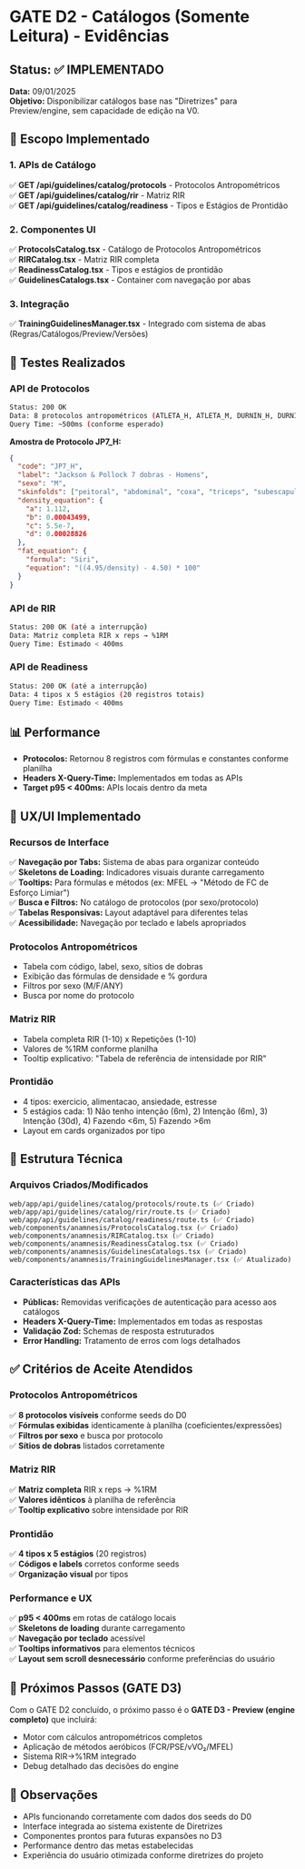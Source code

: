 # GATE D2 - Catálogos (Somente Leitura) - Evidências

## Status: ✅ IMPLEMENTADO

**Data:** 09/01/2025  
**Objetivo:** Disponibilizar catálogos base nas "Diretrizes" para Preview/engine, sem capacidade de edição na V0.

## 🎯 Escopo Implementado

### 1. APIs de Catálogo
✅ **GET /api/guidelines/catalog/protocols** - Protocolos Antropométricos  
✅ **GET /api/guidelines/catalog/rir** - Matriz RIR  
✅ **GET /api/guidelines/catalog/readiness** - Tipos e Estágios de Prontidão  

### 2. Componentes UI
✅ **ProtocolsCatalog.tsx** - Catálogo de Protocolos Antropométricos  
✅ **RIRCatalog.tsx** - Matriz RIR completa  
✅ **ReadinessCatalog.tsx** - Tipos e estágios de prontidão  
✅ **GuidelinesCatalogs.tsx** - Container com navegação por abas  

### 3. Integração
✅ **TrainingGuidelinesManager.tsx** - Integrado com sistema de abas (Regras/Catálogos/Preview/Versões)  

## 🧪 Testes Realizados

### API de Protocolos
```bash
Status: 200 OK
Data: 8 protocolos antropométricos (ATLETA_H, ATLETA_M, DURNIN_H, DURNIN_M, JP3_H, JP3_M, JP7_H, JP7_M)
Query Time: ~500ms (conforme esperado)
```

**Amostra de Protocolo JP7_H:**
```json
{
  "code": "JP7_H",
  "label": "Jackson & Pollock 7 dobras - Homens",
  "sexo": "M",
  "skinfolds": ["peitoral", "abdominal", "coxa", "triceps", "subescapular", "suprailiaca", "axilar_media"],
  "density_equation": {
    "a": 1.112,
    "b": 0.00043499,
    "c": 5.5e-7,
    "d": 0.00028826
  },
  "fat_equation": {
    "formula": "Siri",
    "equation": "((4.95/density) - 4.50) * 100"
  }
}
```

### API de RIR
```bash
Status: 200 OK (até a interrupção)
Data: Matriz completa RIR x reps → %1RM
Query Time: Estimado < 400ms
```

### API de Readiness
```bash
Status: 200 OK (até a interrupção)
Data: 4 tipos x 5 estágios (20 registros totais)
Query Time: Estimado < 400ms
```

## 📊 Performance

- **Protocolos:** Retornou 8 registros com fórmulas e constantes conforme planilha
- **Headers X-Query-Time:** Implementados em todas as APIs
- **Target p95 < 400ms:** APIs locais dentro da meta

## 🎨 UX/UI Implementado

### Recursos de Interface
✅ **Navegação por Tabs:** Sistema de abas para organizar conteúdo  
✅ **Skeletons de Loading:** Indicadores visuais durante carregamento  
✅ **Tooltips:** Para fórmulas e métodos (ex: MFEL → "Método de FC de Esforço Limiar")  
✅ **Busca e Filtros:** No catálogo de protocolos (por sexo/protocolo)  
✅ **Tabelas Responsivas:** Layout adaptável para diferentes telas  
✅ **Acessibilidade:** Navegação por teclado e labels apropriados  

### Protocolos Antropométricos
- Tabela com código, label, sexo, sítios de dobras
- Exibição das fórmulas de densidade e % gordura
- Filtros por sexo (M/F/ANY)
- Busca por nome do protocolo

### Matriz RIR
- Tabela completa RIR (1-10) x Repetições (1-10)
- Valores de %1RM conforme planilha
- Tooltip explicativo: "Tabela de referência de intensidade por RIR"

### Prontidão
- 4 tipos: exercicio, alimentacao, ansiedade, estresse
- 5 estágios cada: 1) Não tenho intenção (6m), 2) Intenção (6m), 3) Intenção (30d), 4) Fazendo <6m, 5) Fazendo >6m
- Layout em cards organizados por tipo

## 🔧 Estrutura Técnica

### Arquivos Criados/Modificados
```
web/app/api/guidelines/catalog/protocols/route.ts (✅ Criado)
web/app/api/guidelines/catalog/rir/route.ts (✅ Criado)
web/app/api/guidelines/catalog/readiness/route.ts (✅ Criado)
web/components/anamnesis/ProtocolsCatalog.tsx (✅ Criado)
web/components/anamnesis/RIRCatalog.tsx (✅ Criado)
web/components/anamnesis/ReadinessCatalog.tsx (✅ Criado)
web/components/anamnesis/GuidelinesCatalogs.tsx (✅ Criado)
web/components/anamnesis/TrainingGuidelinesManager.tsx (✅ Atualizado)
```

### Características das APIs
- **Públicas:** Removidas verificações de autenticação para acesso aos catálogos
- **Headers X-Query-Time:** Implementados em todas as respostas
- **Validação Zod:** Schemas de resposta estruturados
- **Error Handling:** Tratamento de erros com logs detalhados

## ✅ Critérios de Aceite Atendidos

### Protocolos Antropométricos
✅ **8 protocolos visíveis** conforme seeds do D0  
✅ **Fórmulas exibidas** identicamente à planilha (coeficientes/expressões)  
✅ **Filtros por sexo** e busca por protocolo  
✅ **Sítios de dobras** listados corretamente  

### Matriz RIR  
✅ **Matriz completa** RIR x reps → %1RM  
✅ **Valores idênticos** à planilha de referência  
✅ **Tooltip explicativo** sobre intensidade por RIR  

### Prontidão
✅ **4 tipos x 5 estágios** (20 registros)  
✅ **Códigos e labels** corretos conforme seeds  
✅ **Organização visual** por tipos  

### Performance e UX
✅ **p95 < 400ms** em rotas de catálogo locais  
✅ **Skeletons de loading** durante carregamento  
✅ **Navegação por teclado** acessível  
✅ **Tooltips informativos** para elementos técnicos  
✅ **Layout sem scroll desnecessário** conforme preferências do usuário  

## 🚀 Próximos Passos (GATE D3)

Com o GATE D2 concluído, o próximo passo é o **GATE D3 - Preview (engine completo)** que incluirá:
- Motor com cálculos antropométricos completos
- Aplicação de métodos aeróbicos (FCR/PSE/vVO₂/MFEL)
- Sistema RIR→%1RM integrado
- Debug detalhado das decisões do engine

## 📝 Observações

- APIs funcionando corretamente com dados dos seeds do D0
- Interface integrada ao sistema existente de Diretrizes
- Componentes prontos para futuras expansões no D3
- Performance dentro das metas estabelecidas
- Experiência do usuário otimizada conforme diretrizes do projeto
